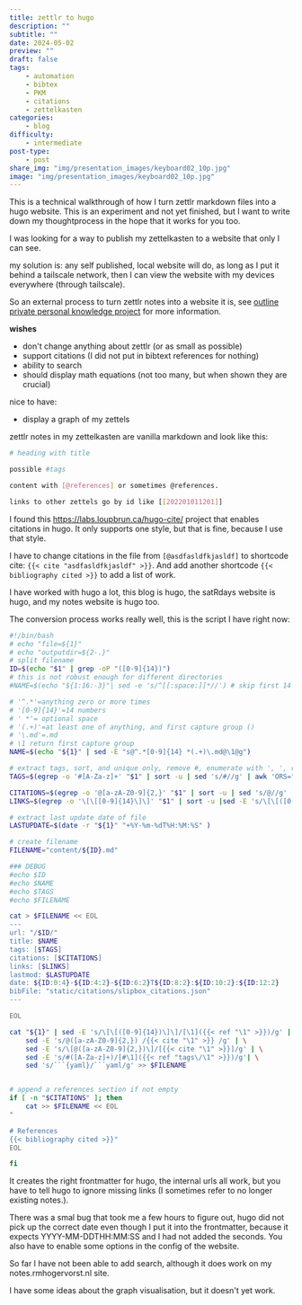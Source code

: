 ```yaml
---
title: zettlr to hugo
description: ""
subtitle: ""
date: 2024-05-02
preview: ""
draft: false
tags:
    - automation
    - bibtex
    - PKM
    - citations
    - zettelkasten
categories:
    - blog
difficulty:
    - intermediate
post-type: 
    - post
share_img: "img/presentation_images/keyboard02_10p.jpg"
image: "img/presentation_images/keyboard02_10p.jpg"
---
```



This is a technical walkthrough of how I turn zettlr markdown files into a hugo website. This is an experiment and not yet finished, but I want to write down my thoughtprocess in the hope that it works for you too.

I was looking for a way to publish my zettelkasten to a website that only I can see.

my solution is: any self published, local website will do, as long as I put it behind a tailscale network, then I can view the website with my devices everywhere (through tailscale). 

So an external process to turn zettlr notes into a website it is, see [outline private personal knowledge project](/blog/2024/04/30/private-pkm/) for more information.


**wishes**
- don't change anything about zettlr (or as small as possible)
- support citations (I did not put in bibtext references for nothing)
- ability to search
- should display math equations (not too many, but when shown they are crucial)

nice to have:
- display a graph of my zettels

zettlr notes in my zettelkasten are vanilla markdown and look like this:

```bash
# heading with title

possible #tags

content with [@references] or sometimes @references.

links to other zettels go by id like [[202201011201]]

```

I found this <https://labs.loupbrun.ca/hugo-cite/> project that enables citations in hugo. It only supports one style, but that is fine, because I use that style. 

I have to change citations in the file from `[@asdfasldfkjasldf]` to shortcode cite: `{{< cite "asdfasldfkjasldf" >}}`. 
And add another shortcode `{{< bibliography cited >}}` to add a list of work. 


I have worked with hugo a lot, this blog is hugo, the satRdays website is hugo, and my notes website is hugo too. 

The conversion process works really well, this is the script I have right now:

```Bash
#!/bin/bash
# echo "file=${1}"
# echo "outputdir=${2-.}"
# split filename
ID=$(echo "$1" | grep -oP "([0-9]{14})")
# this is not robust enough for different directories
#NAME=$(echo "${1:16:-3}"| sed -e 's/^[[:space:]]*//') # skip first 14 characters, skip last 3 (.md) (we pass ./)

# '^.*'=anything zero or more times
# '[0-9]{14}'=14 numbers
# ' *'= optional space
# '(.+)'=at least one of anything, and first capture group ()
# '\.md'=.md
# \1 return first capture group
NAME=$(echo "${1}" | sed -E "s@^.*[0-9]{14} *(.+)\.md@\1@g") 

# extract tags, sort, and unique only, remove #, enumerate with ', ', remove last ', '.
TAGS=$(egrep -o '#[A-Za-z]+' "$1" | sort -u | sed 's/#//g' | awk 'ORS=", "' | sed 's/, $//')

CITATIONS=$(egrep -o '@[a-zA-Z0-9]{2,}' "$1" | sort -u | sed 's/@//g' | awk 'ORS=", "' | sed 's/, $//')
LINKS=$(egrep -o '\[\[[0-9]{14}\]\]' "$1" | sort -u |sed -E 's/\[\[([0-9]{14})\]\]/\1/g'| awk 'ORS=", "' | sed 's/, $//')

# extract last update date of file
LASTUPDATE=$(date -r "${1}" "+%Y-%m-%dT%H:%M:%S" )

# create filename
FILENAME="content/${ID}.md"

### DEBUG
#echo $ID
#echo $NAME
#echo $TAGS
#echo $FILENAME

cat > $FILENAME << EOL
---
url: "/$ID/"
title: $NAME
tags: [$TAGS]
citations: [$CITATIONS]
links: [$LINKS]
lastmod: $LASTUPDATE
date: ${ID:0:4}-${ID:4:2}-${ID:6:2}T${ID:8:2}:${ID:10:2}:${ID:12:2}
bibFile: "static/citations/slipbox_citations.json"
---

EOL

cat "${1}" | sed -E 's/\[\[([0-9]{14})\]\]/[\1]({{< ref "\1" >}})/g' | \
    sed -E 's/@([a-zA-Z0-9]{2,}) /{{< cite "\1" >}} /g' | \
    sed -E 's/\[@([a-zA-Z0-9]{2,})\]/[{{< cite "\1" >}}]/g' | \
    sed -E 's/#([A-Za-z]+)/[#\1]({{< ref "tags\/\1" >}})/g'| \
    sed 's/```{yaml}/```yaml/g' >> $FILENAME


# append a references section if not empty
if [ -n "$CITATIONS" ]; then
    cat >> $FILENAME << EOL
"

# References
{{< bibliography cited >}}"
EOL

fi
```

It creates the right frontmatter for hugo,
the internal urls all work, but you have to tell hugo to ignore missing links (I sometimes refer to no longer existing notes.).

There was a smal bug that took me a few hours to figure out, 
hugo did not pick up the correct date even though I put it into the frontmatter, because it expects YYYY-MM-DDTHH:MM:SS and I had not added the seconds. You also have to enable some options in the config of the website. 

So far I have not been able to add search, although it does work on my notes.rmhogervorst.nl site. 

I have some ideas about the graph visualisation, but it doesn't yet work. 

